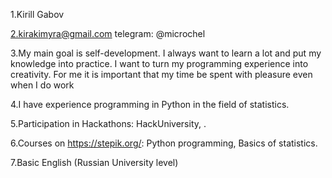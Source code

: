 1.Kirill Gabov

2.kirakimyra@gmail.com telegram: @microchel

3.My main goal is self-development. I always want to learn a lot and put my knowledge into practice. I want to turn my programming experience into creativity. For me it is important that my time be spent with pleasure even when I do work

4.I have experience programming in Python in the field of statistics.

5.Participation in Hackathons: HackUniversity, .

6.Courses on https://stepik.org/: Python programming, Basics of statistics.

7.Basic English (Russian University level)
